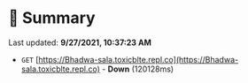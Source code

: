 # 📖 Summary
Last updated: **9/27/2021, 10:37:23 AM**

- `GET` [https://Bhadwa-sala.toxicblte.repl.co](https://Bhadwa-sala.toxicblte.repl.co) - **Down** (120128ms)
